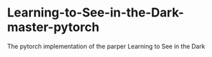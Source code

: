 # Learning-to-See-in-the-Dark-master-pytorch
The pytorch implementation of the parper Learning to See in the Dark

